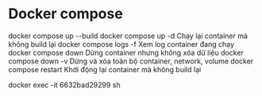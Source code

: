 # Docker compose
docker compose up --build
docker compose up -d	Chạy lại container mà không build lại
docker compose logs -f	Xem log container đang chạy
docker compose down	    Dừng container nhưng không xóa dữ liệu
docker compose down -v	Dừng và xóa toàn bộ container, network, volume
docker compose restart	Khởi động lại container mà không build lại

docker exec -it 6632bad29299 sh